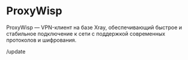 # ProxyWisp
ProxyWisp — VPN-клиент на базе Xray, обеспечивающий быстрое и стабильное подключение к сети с поддержкой современных протоколов и шифрования.

/update